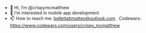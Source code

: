 - 👋 Hi, I’m @crispymcmatthew
- 👀 I’m interested in mobile app development
- 📫 How to reach me: bellettatimatteo@outlook.com . Codewars: https://www.codewars.com/users/crispy_mcmatthew

<!---
crispymcmatthew/crispymcmatthew is a ✨ special ✨ repository because its `README.md` (this file) appears on your GitHub profile.
You can click the Preview link to take a look at your changes.

- 🌱 I’m currently learning Flutter and Firebase, after i'll learn swift for cross platform solution
--->
